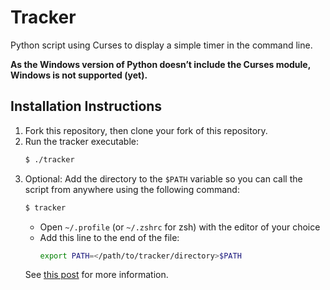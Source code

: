 # Tracker

Python script using Curses to display a simple timer in the command line.

**As the Windows version of Python doesn’t include the Curses module, Windows is not supported (yet).**

## Installation Instructions

1. Fork this repository, then clone your fork of this repository.
2. Run the tracker executable:
   ```bash
   $ ./tracker
   ```
3. Optional: Add the directory to the `$PATH` variable so you can call the script from anywhere using the following command:
   ```bash
   $ tracker
   ```
   - Open `~/.profile` (or `~/.zshrc` for zsh) with the editor of your choice
   - Add this line to the end of the file:
        ```bash
        export PATH=</path/to/tracker/directory>$PATH
        ```
    See [this post](https://unix.stackexchange.com/questions/26047/how-to-correctly-add-a-path-to-path) for more information.
